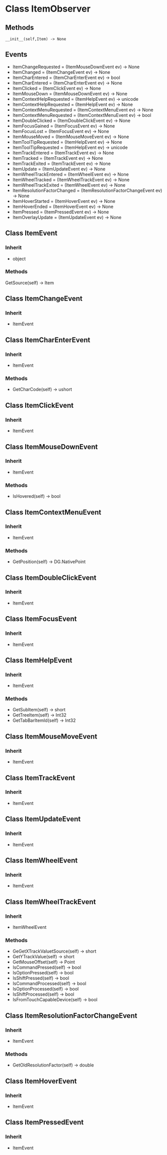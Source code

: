 # Class ItemObserver

## Methods
```
__init__(self,Item) -> None
```

## Events

* ItemChangeRequested = (ItemMouseDownEvent ev) -> None
* ItemChanged = (ItemChangeEvent ev) -> None
* ItemCharEntered = (ItemCharEnterEvent ev) -> bool
* ItemCharEntered = (ItemCharEnterEvent ev) -> None
* ItemClicked = (ItemClickEvent ev) -> None
* ItemMouseDown = (ItemMouseDownEvent ev) -> None
* ItemContextHelpRequested = (ItemHelpEvent ev) -> unicode
* ItemContextHelpRequested = (ItemHelpEvent ev) -> None
* ItemContextMenuRequested = (ItemContextMenuEvent ev) -> None
* ItemContextMenuRequested = (ItemContextMenuEvent ev) -> bool
* ItemDoubleClicked = (ItemDoubleClickEvent ev) -> None
* ItemFocusGained = (ItemFocusEvent ev) -> None
* ItemFocusLost = (ItemFocusEvent ev) -> None
* ItemMouseMoved = (ItemMouseMoveEvent ev) -> None
* ItemToolTipRequested = (ItemHelpEvent ev) -> None
* ItemToolTipRequested = (ItemHelpEvent ev) -> unicode
* ItemTrackEntered = (ItemTrackEvent ev) -> None
* ItemTracked = (ItemTrackEvent ev) -> None
* ItemTrackExited = (ItemTrackEvent ev) -> None
* ItemUpdate = (ItemUpdateEvent ev) -> None
* ItemWheelTrackEntered = (ItemWheelEvent ev) -> None
* ItemWheelTracked = (ItemWheelTrackEvent ev) -> None
* ItemWheelTrackExited = (ItemWheelEvent ev) -> None
* ItemResolutionFactorChanged = (ItemResolutionFactorChangeEvent ev) -> None
* ItemHoverStarted = (ItemHoverEvent ev) -> None
* ItemHoverEnded = (ItemHoverEvent ev) -> None
* ItemPressed = (ItemPressedEvent ev) -> None
* ItemOverlayUpdate = (ItemUpdateEvent ev) -> None

## Class ItemEvent

### Inherit

* object

### Methods

GetSource(self) -> Item

## Class ItemChangeEvent

### Inherit

* ItemEvent

## Class ItemCharEnterEvent

### Inherit

* ItemEvent

### Methods

* GetCharCode(self) -> ushort

## Class ItemClickEvent

### Inherit

* ItemEvent

## Class ItemMouseDownEvent

### Inherit

* ItemEvent

### Methods

* IsHovered(self) -> bool

## Class ItemContextMenuEvent

### Inherit

* ItemEvent

### Methods

* GetPosition(self) -> DG.NativePoint

## Class ItemDoubleClickEvent

### Inherit

* ItemEvent

## Class ItemFocusEvent

### Inherit

* ItemEvent

## Class ItemHelpEvent

### Inherit

* ItemEvent

### Methods

* GetSubItem(self) -> short
* GetTreeItem(self) -> Int32
* GetTabBarItemId(self) -> Int32

## Class ItemMouseMoveEvent

### Inherit

* ItemEvent

## Class ItemTrackEvent

### Inherit

* ItemEvent

## Class ItemUpdateEvent

### Inherit

* ItemEvent

## Class ItemWheelEvent

### Inherit

* ItemEvent

## Class ItemWheelTrackEvent

### Inherit

* ItemWheelEvent

### Methods

* GeGetXTrackValuetSource(self) -> short
* GetYTrackValue(self) -> short
* GetMouseOffset(self) -> Point
* IsCommandPressed(self) -> bool
* IsOptionPressed(self) -> bool
* IsShiftPressed(self) -> bool
* IsCommandProcessed(self) -> bool
* IsOptionProcessed(self) -> bool
* IsShiftProcessed(self) -> bool
* IsFromTouchCapableDevice(self) -> bool

## Class ItemResolutionFactorChangeEvent

### Inherit

* ItemEvent

### Methods

* GetOldResolutionFactor(self) -> double

## Class ItemHoverEvent

### Inherit

* ItemEvent

## Class ItemPressedEvent

### Inherit

* ItemEvent
